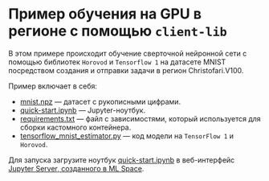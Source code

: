 # Пример обучения на GPU в регионе с помощью `client-lib` 

В этом примере происходит обучение сверточной нейронной сети с помощью библиотек `Horovod` и `Tensorflow 1` на датасете MNIST посредством создания и отправки задачи в регион Christofari.V100.

Пример включает в себя:

 * [mnist.npz](mnist.npz) — датасет с рукописными цифрами.
 * [quick-start.ipynb](quick-start.ipynb) — Jupyter-ноутбук.
 * [requirements.txt](requirements.txt) — файл с зависимостями, который используется для сборки кастомного контейнера.
 * [tensorflow_mnist_estimator.py](tensorflow_mnist_estimator.py) — код модели на `TensorFlow 1` и `Horovod`.

Для запуска загрузите ноутбук [quick-start.ipynb](quick-start.ipynb) в веб-интерфейс [Jupyter Server, созданного в ML Space](https://mlspace.aicloud.sbercloud.ru/mlspace/jupyter-server).
